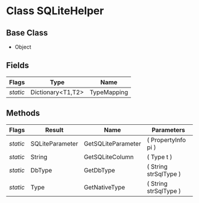 # Class SQLiteHelper
## Base Class
- Object
## Fields
Flags|Type|Name
-|-|-
*static*|Dictionary&lt;T1,T2&gt;|TypeMapping
## Methods
Flags|Result|Name|Parameters
-|-|-|-
*static*|SQLiteParameter|GetSQLiteParameter|( PropertyInfo pi )
*static*|String|GetSQLiteColumn|( Type t )
*static*|DbType|GetDbType|( String strSqlType )
*static*|Type|GetNativeType|( String strSqlType )
